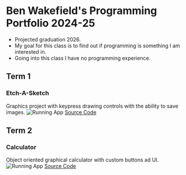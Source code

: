 # Ben Wakefield's Programming Portfolio 2024-25
* Projected graduation 2026.
* My goal for this class is to find out if programming is something I am interested in.
* Going into this class I have no programming experience.

## Term 1
###  Etch-A-Sketch
Graphics project with keypress drawing controls with the ability to save images.
![Running App]()
[Source Code]()

## Term 2
### Calculator
Object oriented graphical calculator with custom buttons ad UI.
![Running App](https://private-user-images.githubusercontent.com/178813261/382853154-37abfe10-7f7c-4226-8978-a5bfbf629d4a.png?jwt=eyJhbGciOiJIUzI1NiIsInR5cCI6IkpXVCJ9.eyJpc3MiOiJnaXRodWIuY29tIiwiYXVkIjoicmF3LmdpdGh1YnVzZXJjb250ZW50LmNvbSIsImtleSI6ImtleTUiLCJleHAiOjE3MzA3NDE0ODYsIm5iZiI6MTczMDc0MTE4NiwicGF0aCI6Ii8xNzg4MTMyNjEvMzgyODUzMTU0LTM3YWJmZTEwLTdmN2MtNDIyNi04OTc4LWE1YmZiZjYyOWQ0YS5wbmc_WC1BbXotQWxnb3JpdGhtPUFXUzQtSE1BQy1TSEEyNTYmWC1BbXotQ3JlZGVudGlhbD1BS0lBVkNPRFlMU0E1M1BRSzRaQSUyRjIwMjQxMTA0JTJGdXMtZWFzdC0xJTJGczMlMkZhd3M0X3JlcXVlc3QmWC1BbXotRGF0ZT0yMDI0MTEwNFQxNzI2MjZaJlgtQW16LUV4cGlyZXM9MzAwJlgtQW16LVNpZ25hdHVyZT01YTBmZDhmYjU2MTNiOGJlOWEyOWM5MWYxMmI1MmE2OWUwMjIxZjZjNGFmZjU3MDY5NDhhZjYxNjg0YTNmYTIxJlgtQW16LVNpZ25lZEhlYWRlcnM9aG9zdCJ9.QwPlSKriloD9tbxU92htwc-IGYbJpeXaB9eCDAgdtms)
[Source Code]()

